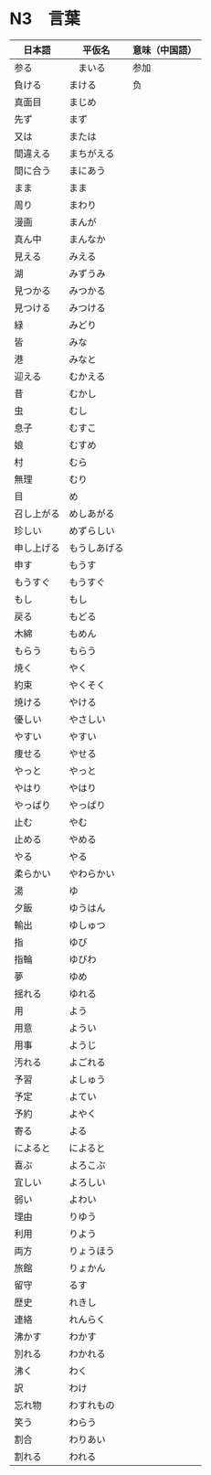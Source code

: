 # N3　言葉
 日本語 | 平仮名 | 意味（中国語）
  -|-|-
 参る |　まいる | 参加
 負ける | まける | 负
 真面目 | まじめ
 先ず | まず
 又は | または
 間違える | まちがえる
 間に合う | まにあう
 まま | まま
 周り | まわり
 漫画 | まんが
 真ん中 | まんなか
 見える | みえる
 湖 | みずうみ
 見つかる | みつかる
 見つける | みつける
 緑 | みどり
 皆 | みな
 港 | みなと
 迎える | むかえる
 昔 | むかし
 虫 | むし
 息子 | むすこ
 娘 | むすめ
 村 | むら
 無理 | むり
 目 | め
 召し上がる | めしあがる
 珍しい | めずらしい
 申し上げる | もうしあげる
 申す | もうす
 もうすぐ | もうすぐ
 もし | もし
 戻る | もどる
 木綿 | もめん
 もらう | もらう
 焼く | やく
 約束 | やくそく
 焼ける | やける
 優しい | やさしい
 やすい | やすい
 痩せる | やせる
 やっと | やっと
 やはり | やはり
 やっぱり | やっぱり
 止む | やむ
 止める | やめる
 やる | やる
 柔らかい | やわらかい
 湯 | ゆ
 夕飯 | ゆうはん
 輸出 | ゆしゅつ
 指 | ゆび
 指輪 | ゆびわ
 夢 | ゆめ
 揺れる | ゆれる
 用 | よう
 用意 | ようい
 用事 | ようじ
 汚れる | よごれる
 予習 | よしゅう
 予定 | よてい
 予約 | よやく
 寄る | よる
 によると | によると
 喜ぶ | よろこぶ
 宜しい | よろしい
 弱い | よわい
 理由 | りゆう
 利用 | りよう
 両方 | りょうほう
 旅館 | りょかん
 留守 | るす
 歴史 | れきし
 連絡 | れんらく
 沸かす | わかす
 別れる | わかれる
 沸く | わく
 訳 | わけ
 忘れ物 | わすれもの
 笑う | わらう
 割合 | わりあい
 割れる | われる